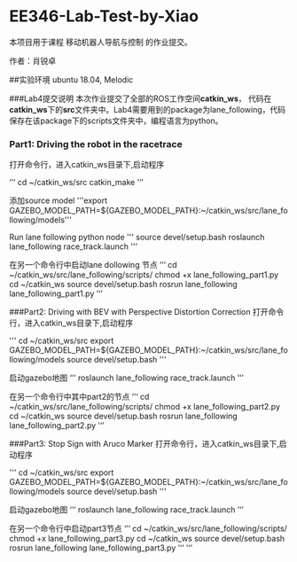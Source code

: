 # EE346-Lab-Test-by-Xiao
本项目用于课程 移动机器人导航与控制 的作业提交。

作者：肖锐卓

##实验环境
ubuntu 18.04, Melodic

###Lab4提交说明
本次作业提交了全部的ROS工作空间**catkin_ws**， 代码在**catkin_ws**下的**src**文件夹中。Lab4需要用到的package为lane_following，代码保存在该package下的scripts文件夹中，编程语言为python。

### Part1: Driving the robot in the racetrace
打开命令行，进入catkin_ws目录下,启动程序

‘’‘
cd ~/catkin_ws/src
catkin_make
’‘’

添加source model
'''export GAZEBO_MODEL_PATH=${GAZEBO_MODEL_PATH}:~/catkin_ws/src/lane_following/models'''

Run lane following python node
'''
source devel/setup.bash
roslaunch lane_following race_track.launch
'''

在另一个命令行中启动lane dollowing 节点
‘’‘
cd ~/catkin_ws/src/lane_following/scripts/
chmod +x lane_following_part1.py
cd ~/catkin_ws
source devel/setup.bash
rosrun lane_following lane_following_part1.py
’‘’

###Part2: Driving with BEV with Perspective Distortion Correction
打开命令行，进入catkin_ws目录下,启动程序

'''
cd ~/catkin_ws/src
export GAZEBO_MODEL_PATH=${GAZEBO_MODEL_PATH}:~/catkin_ws/src/lane_following/models
source devel/setup.bash
'''

启动gazebo地图
‘’‘
roslaunch lane_following race_track.launch
’‘’

在另一个命令行中其中part2的节点
‘’‘
cd ~/catkin_ws/src/lane_following/scripts/
chmod +x lane_following_part2.py
cd ~/catkin_ws
source devel/setup.bash
rosrun lane_following lane_following_part2.py
’‘’

###Part3: Stop Sign with Aruco Marker
打开命令行，进入catkin_ws目录下,启动程序

'''
cd ~/catkin_ws/src
export GAZEBO_MODEL_PATH=${GAZEBO_MODEL_PATH}:~/catkin_ws/src/lane_following/models
source devel/setup.bash
'''

启动gazebo地图
‘’‘
roslaunch lane_following race_track.launch
’‘’

在另一个命令行中启动part3节点
‘’‘
cd ~/catkin_ws/src/lane_following/scripts/
chmod +x lane_following_part3.py
cd ~/catkin_ws
source devel/setup.bash
rosrun lane_following lane_following_part3.py
’‘’
’‘’



